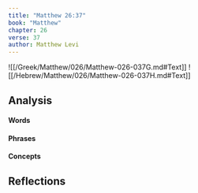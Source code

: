 ```yaml
---
title: "Matthew 26:37"
book: "Matthew"
chapter: 26
verse: 37
author: Matthew Levi
---
```

![[/Greek/Matthew/026/Matthew-026-037G.md#Text]]
![[/Hebrew/Matthew/026/Matthew-026-037H.md#Text]]

## Analysis

#### Words

#### Phrases

#### Concepts

## Reflections

